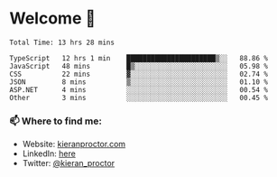 # Welcome 🦘

<!--START_SECTION:waka-->

```text
Total Time: 13 hrs 28 mins

TypeScript   12 hrs 1 min    ██████████████████████▒░░   88.86 %
JavaScript   48 mins         █▒░░░░░░░░░░░░░░░░░░░░░░░   05.98 %
CSS          22 mins         ▓░░░░░░░░░░░░░░░░░░░░░░░░   02.74 %
JSON         8 mins          ▒░░░░░░░░░░░░░░░░░░░░░░░░   01.10 %
ASP.NET      4 mins          ░░░░░░░░░░░░░░░░░░░░░░░░░   00.54 %
Other        3 mins          ░░░░░░░░░░░░░░░░░░░░░░░░░   00.45 %
```

<!--END_SECTION:waka-->

### 📫 Where to find me:

-   Website: [kieranproctor.com](https://kieranproctor.com/)
-   LinkedIn: [here](https://www.linkedin.com/in/kieran-proctor-086b5a159/)
-   Twitter: [@kieran_proctor](https://twitter.com/kieran_proctor)
